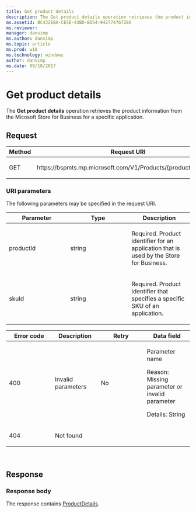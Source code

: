 ```yaml
---
title: Get product details
description: The Get product details operation retrieves the product information from the Micosoft Store for Business for a specific application.
ms.assetid: BC432EBA-CE5E-43BD-BD54-942774767286
ms.reviewer: 
manager: dansimp
ms.author: dansimp
ms.topic: article
ms.prod: w10
ms.technology: windows
author: dansimp
ms.date: 09/18/2017
---
```


# Get product details

The **Get product details** operation retrieves the product information from the Micosoft Store for Business for a specific application.

## Request

<table>
<colgroup>
<col width="50%" />
<col width="50%" />
</colgroup>
<thead>
<tr class="header">
<th>Method</th>
<th>Request URI</th>
</tr>
</thead>
<tbody>
<tr class="odd">
<td><p>GET</p></td>
<td><p>https://bspmts.mp.microsoft.com/V1/Products/{productId}/{skuId}</p></td>
</tr>
</tbody>
</table>


### URI parameters

The following parameters may be specified in the request URI.

<table>
<colgroup>
<col width="33%" />
<col width="33%" />
<col width="33%" />
</colgroup>
<thead>
<tr class="header">
<th>Parameter</th>
<th>Type</th>
<th>Description</th>
</tr>
</thead>
<tbody>
<tr class="odd">
<td><p>productId</p></td>
<td><p>string</p></td>
<td><p>Required. Product identifier for an application that is used by the Store for Business.</p></td>
</tr>
<tr class="even">
<td><p>skuId</p></td>
<td><p>string</p></td>
<td><p>Required. Product identifier that specifies a specific SKU of an application.</p></td>
</tr>
</tbody>
</table>


<table>
<colgroup>
<col width="25%" />
<col width="25%" />
<col width="25%" />
<col width="25%" />
</colgroup>
<thead>
<tr class="header">
<th>Error code</th>
<th>Description</th>
<th>Retry</th>
<th>Data field</th>
</tr>
</thead>
<tbody>
<tr class="odd">
<td><p>400</p></td>
<td><p>Invalid parameters</p></td>
<td><p>No</p></td>
<td><p>Parameter name</p>
<p>Reason: Missing parameter or invalid parameter</p>
<p>Details: String</p></td>
</tr>
<tr class="even">
<td><p>404</p></td>
<td><p>Not found</p></td>
<td></td>
<td></td>
</tr>
</tbody>
</table>

 
## Response

### Response body

The response contains [ProductDetails](data-structures-windows-store-for-business.md#productdetails).

 






